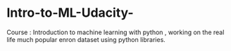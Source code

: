 # Intro-to-ML-Udacity-
Course : Introduction to machine learning with python , working on the real life much popular enron dataset using python libraries.
